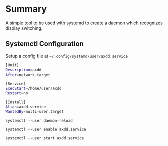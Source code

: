 # Summary

A simple tool to be used with systemd to create a daemon which recognizes display switching.

## Systemctl Configuration

Setup a config file at `~/.config/systemd/user/axdd.service`

```bash
[Unit]
Description=axdd
After=network.target

[Service]
ExecStart=/home/user/axdd
Restart=no

[Install]
Alias=axdd.service
WantedBy=multi-user.target
```

`systemctl --user daemon-reload`

`systemctl --user enable axdd.service`

`systemctl --user start axdd.service`
